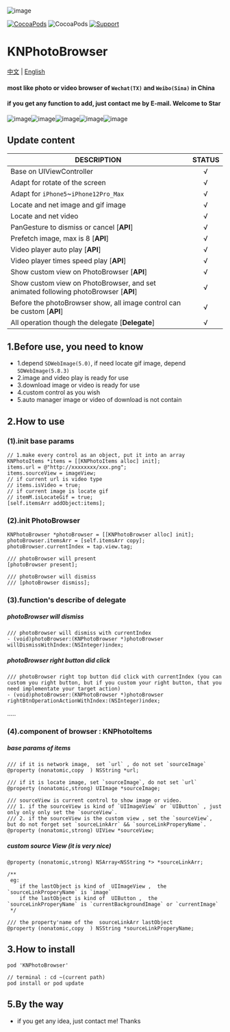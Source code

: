 ![image](https://upload-images.jianshu.io/upload_images/1693073-222e76b529bc5f9e.png)

[![CocoaPods](http://img.shields.io/cocoapods/v/KNPhotoBrowser.svg?style=flat)](http://cocoapods.org/?q=KNPhotoBrowser)&nbsp;![CocoaPods](http://img.shields.io/cocoapods/p/KNPhotoBrowser.svg?style=flat)&nbsp;[![Support](https://img.shields.io/badge/support-iOS%2010%2B%20-blue.svg?style=flat)](https://www.apple.com/nl/ios/)&nbsp;

# KNPhotoBrowser
[中文](https://github.com/LuKane/KNPhotoBrowser/blob/master/README_Chinese.md) | [English](https://github.com/LuKane/KNPhotoBrowser/blob/master/README.md)

#### most like photo or video browser of `Wechat(TX)` and `Weibo(Sina)` in China
#### if you get any function to add, just contact me by E-mail. Welcome to Star 


![image](https://upload-images.jianshu.io/upload_images/1693073-aa996299e74d04b8.gif)![image](https://upload-images.jianshu.io/upload_images/1693073-3c8632a1c5413564.gif)![image](https://upload-images.jianshu.io/upload_images/1693073-5db630d194aaba91.gif)![image](https://upload-images.jianshu.io/upload_images/1693073-c4b3c40b49899a2a.gif)![image](https://upload-images.jianshu.io/upload_images/1693073-934ff5b95e03083c.gif)

## Update content

| DESCRIPTION | STATUS|
| ------------- | ------------ |
| Base on UIViewController | &nbsp;&nbsp;&nbsp;&nbsp;&nbsp;&nbsp;√ |
| Adapt for rotate of the screen | &nbsp;&nbsp;&nbsp;&nbsp;&nbsp;&nbsp;√ |
| Adapt for `iPhone5`~`iPhone12Pro_Max` | &nbsp;&nbsp;&nbsp;&nbsp;&nbsp;&nbsp;√ |
| Locate and net image and gif image  | &nbsp;&nbsp;&nbsp;&nbsp;&nbsp;&nbsp;√ |
| Locate and net video  | &nbsp;&nbsp;&nbsp;&nbsp;&nbsp;&nbsp;√ |
| PanGesture to dismiss or cancel [**API**]  | &nbsp;&nbsp;&nbsp;&nbsp;&nbsp;&nbsp;√ |
| Prefetch image, max is 8 [**API**]  | &nbsp;&nbsp;&nbsp;&nbsp;&nbsp;&nbsp;√ |
| Video player auto play [**API**]  | &nbsp;&nbsp;&nbsp;&nbsp;&nbsp;&nbsp;√ |
| Video player times speed play [**API**]  | &nbsp;&nbsp;&nbsp;&nbsp;&nbsp;&nbsp;√ |
| Show custom view on PhotoBrowser [**API**]  | &nbsp;&nbsp;&nbsp;&nbsp;&nbsp;&nbsp;√ |
| Show custom view on PhotoBrowser, and set animated following photoBrowser [**API**]  | &nbsp;&nbsp;&nbsp;&nbsp;&nbsp;&nbsp;√ |
| Before the photoBrowser show, all image control can be custom [**API**]  | &nbsp;&nbsp;&nbsp;&nbsp;&nbsp;&nbsp;√ |
| All operation though the delegate [**Delegate**]  | &nbsp;&nbsp;&nbsp;&nbsp;&nbsp;&nbsp;√ |

## 1.Before use, you need to know
* 1.depend `SDWebImage(5.0)`, if need locate gif image, depend `SDWebImage(5.8.3)`
* 2.image and video play is ready for use
* 3.download image or video is ready for use
* 4.custom control as you wish
* 5.auto manager image or video of download is not contain

## 2.How to use

### (1).init base params
```objc
// 1.make every control as an object, put it into an array
KNPhotoItems *items = [[KNPhotoItems alloc] init];
items.url = @"http://xxxxxxxx/xxx.png";
items.sourceView = imageView;
// if current url is video type
// items.isVideo = true;
// if current image is locate gif
// itemM.isLocateGif = true;
[self.itemsArr addObject:items];
```
### (2).init PhotoBrowser

```objc
KNPhotoBrowser *photoBrowser = [[KNPhotoBrowser alloc] init];
photoBrowser.itemsArr = [self.itemsArr copy];
photoBrowser.currentIndex = tap.view.tag;

/// photoBrowser will present
[photoBrowser present];

/// photoBrowser will dismiss
/// [photoBrowser dismiss];
```

### (3).function's describe of delegate

##### photoBrowser will dismiss
```objc
/// photoBrowser will dismiss with currentIndex
- (void)photoBrowser:(KNPhotoBrowser *)photoBrowser willDismissWithIndex:(NSInteger)index;
```
##### photoBrowser right button did click
```objc
/// photoBrowser right top button did click with currentIndex (you can custom you right button, but if you custom your right button, that you need implementate your target action)
- (void)photoBrowser:(KNPhotoBrowser *)photoBrowser rightBtnOperationActionWithIndex:(NSInteger)index;
```
.....
### (4).component of browser : KNPhotoItems
##### base params of items
```objc
/// if it is network image,  set `url` , do not set `sourceImage`
@property (nonatomic,copy  ) NSString *url;

/// if it is locate image, set `sourceImage`, do not set `url`
@property (nonatomic,strong) UIImage *sourceImage;

/// sourceView is current control to show image or video.
/// 1. if the sourceView is kind of `UIImageView` or `UIButton` , just only only only set the `sourceView`.
/// 2. if the sourceView is the custom view , set the `sourceView`, but do not forget set `sourceLinkArr` && `sourceLinkProperyName`.
@property (nonatomic,strong) UIView *sourceView;
```
##### custom source View (it is very nice)
```objc
@property (nonatomic,strong) NSArray<NSString *> *sourceLinkArr;

/**
 eg:
    if the lastObject is kind of  UIImageView ,  the `sourceLinkProperyName` is `image`
    if the lastObject is kind of  UIButton ,  the `sourceLinkProperyName` is `currentBackgroundImage` or `currentImage`
 */

/// the property'name of the  sourceLinkArr lastObject
@property (nonatomic,copy  ) NSString *sourceLinkProperyName;

```

## 3.How to install 
```objc
pod 'KNPhotoBrowser'

// terminal : cd ~(current path)
pod install or pod update

```

## 5.By the way
* if you get any idea, just contact me! Thanks
